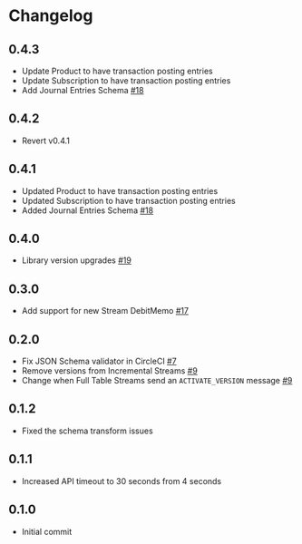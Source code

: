 # Changelog

## 0.4.3
  * Update Product to have transaction posting entries
  * Update Subscription to have transaction posting entries
  * Add Journal Entries Schema [#18](https://github.com/singer-io/tap-ordway/pull/18)

## 0.4.2
  * Revert v0.4.1

## 0.4.1
  * Updated Product to have transaction posting entries
  * Updated Subscription to have transaction posting entries
  * Added Journal Entries Schema [#18](https://github.com/singer-io/tap-ordway/pull/18)

## 0.4.0
  * Library version upgrades [#19](https://github.com/singer-io/tap-ordway/pull/19)

## 0.3.0
  * Add support for new Stream DebitMemo [#17](https://github.com/singer-io/tap-ordway/pull/17)

## 0.2.0
  * Fix JSON Schema validator in CircleCI [#7](https://github.com/singer-io/tap-ordway/pull/7)
  * Remove versions from Incremental Streams [#9](https://github.com/singer-io/tap-ordway/pull/9)
  * Change when Full Table Streams send an `ACTIVATE_VERSION` message [#9](https://github.com/singer-io/tap-ordway/pull/9)

## 0.1.2
  * Fixed the schema transform issues

## 0.1.1
  * Increased API timeout to 30 seconds from 4 seconds

## 0.1.0
  * Initial commit
